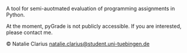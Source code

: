 A tool for semi-auotmated evaluation of programming assignments in Python.  

At the moment, pyGrade is not publicly accessible. If you are interested, please contact me.

© Natalie Clarius <natalie.clarius@student.uni-tuebingen.de>  
